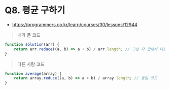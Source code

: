 # Q8. 평균 구하기
- https://programmers.co.kr/learn/courses/30/lessons/12944

> 내가 푼 코드
```js
function solution(arr) {
    return arr.reduce((a, b) => a + b) / arr.length; // 그냥 다 합해서 더함
}
```

> 다른 사람 코드
```js
function average(array) {
    return array.reduce((a, b) => a + b) / array.length; // 동일 코드
}
```